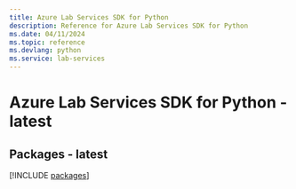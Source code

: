 ```yaml
---
title: Azure Lab Services SDK for Python
description: Reference for Azure Lab Services SDK for Python
ms.date: 04/11/2024
ms.topic: reference
ms.devlang: python
ms.service: lab-services
---
```

# Azure Lab Services SDK for Python - latest
## Packages - latest
[!INCLUDE [packages](lab-services-index.md)]